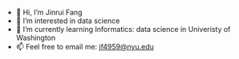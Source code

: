 - 👋 Hi, I’m Jinrui Fang
- 👀 I’m interested in data science
- 🌱 I’m currently learning Informatics: data science in Univeristy of Washington
- 📫 Feel free to email me: jf4959@nyu.edu

<!---
JinruiFang/JinruiFang is a ✨ special ✨ repository because its `README.md` (this file) appears on your GitHub profile.
You can click the Preview link to take a look at your changes.
--->
